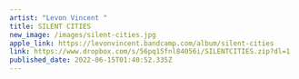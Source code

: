 ```yaml
---
artist: "Levon Vincent "
title: SILENT CITIES
new_image: /images/silent-cities.jpg
apple_link: https://levonvincent.bandcamp.com/album/silent-cities
link: https://www.dropbox.com/s/56pq15fnl84056i/SILENTCITIES.zip?dl=1
published_date: 2022-06-15T01:40:52.335Z
---
```

